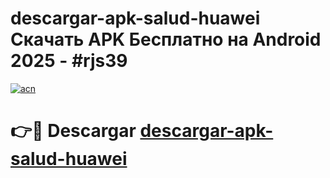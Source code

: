 # descargar-apk-salud-huawei Скачать APK Бесплатно на Android 2025 - #rjs39

[![acn](https://github.com/user-attachments/assets/0f9c940e-d8b0-45ae-aac7-cd30a18b3e1c)](https://apps.freeplayer.one?title=descargar-apk-salud-huawei&ref=9RF)

# 👉🔴 Descargar [descargar-apk-salud-huawei](https://apps.freeplayer.one?title=descargar-apk-salud-huawei&ref=9RF)
